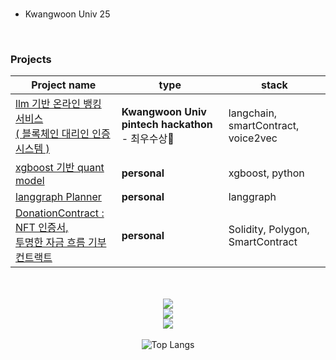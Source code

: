<br>

- Kwangwoon Univ 25
<br>


### Projects

|Project name|type|stack|
|------------|----|-----|
|[llm 기반 온라인 뱅킹 서비스<br>( 블록체인 대리인 인증 시스템 )](../../../llm-banking-with-nft)|**Kwangwoon Univ pintech hackathon** -  최우수상🥈 | langchain, smartContract, voice2vec|
|[xgboost 기반 quant model](../../../xgboost_for_quant)|**personal**|xgboost, python|
|[langgraph Planner](../../../llan)|**personal**|langgraph|
|[DonationContract : NFT 인증서,<br>투명한 자금 흐름 기부 컨트랙트](../../../DonationContract_Service)|**personal**|Solidity, Polygon, SmartContract|

<br>
<br>

<div align="center">



  <img src="https://img.shields.io/badge/Main%20Language-Python, Typescript, Go-blue?style=for-the-badge&logo=python&logoColor=white" />
  <br>
  <img src="https://img.shields.io/badge/AI%20%26%20DL-PyTorch-%23EE4C2C?style=for-the-badge&logo=pytorch&logoColor=white" />
  <br>
  <img src="https://img.shields.io/badge/Web-svelte-%23FF3E00?style=for-the-badge&logo=svelte&logoColor=black" />

</div>

<br>

<div align="center">
  <img src="https://github-readme-stats.vercel.app/api/top-langs/?username=naturesh&layout=compact&theme=" alt="Top Langs"/>
</div>
